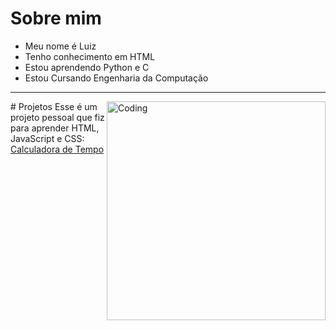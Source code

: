 # Sobre mim
- Meu nome é Luiz
- Tenho conhecimento em HTML
- Estou aprendendo Python e C
- Estou Cursando Engenharia da Computação
<hr></hr>
# Projetos
<img align="right" alt="Coding" width="350" src="https://media1.giphy.com/media/v1.Y2lkPTc5MGI3NjExZ3I4eWR6YjhqMWw3a2pvYTAzenZ1Z3Z6ZzhidWw5NGw3a3YzN3JwcyZlcD12MV9pbnRlcm5hbF9naWZfYnlfaWQmY3Q9Zw/128Ygie2wLdH5m/200w.webp">
Esse é um projeto pessoal que fiz para aprender HTML, JavaScript e CSS: <br>
<a href="https://dark13666.github.io/calculadora-de-tempo/">Calculadora de Tempo</a>
